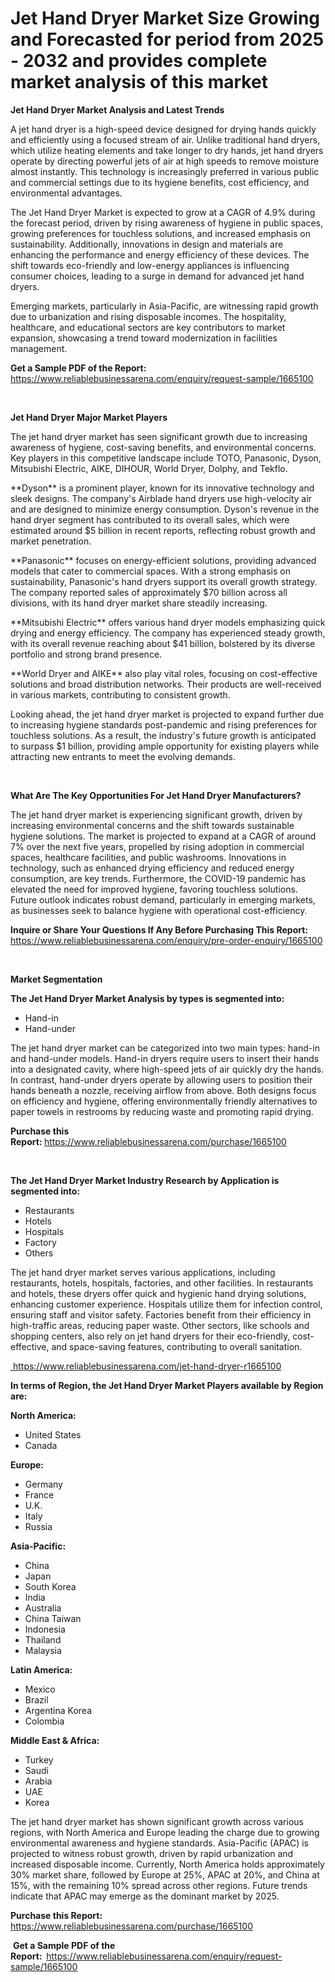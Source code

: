 <p><h1>Jet Hand Dryer Market Size Growing and Forecasted for period from 2025 - 2032 and provides complete market analysis of this market</h1></p><p><strong>Jet Hand Dryer Market Analysis and Latest Trends</strong></p>
<p><p>A jet hand dryer is a high-speed device designed for drying hands quickly and efficiently using a focused stream of air. Unlike traditional hand dryers, which utilize heating elements and take longer to dry hands, jet hand dryers operate by directing powerful jets of air at high speeds to remove moisture almost instantly. This technology is increasingly preferred in various public and commercial settings due to its hygiene benefits, cost efficiency, and environmental advantages.</p><p>The Jet Hand Dryer Market is expected to grow at a CAGR of 4.9% during the forecast period, driven by rising awareness of hygiene in public spaces, growing preferences for touchless solutions, and increased emphasis on sustainability. Additionally, innovations in design and materials are enhancing the performance and energy efficiency of these devices. The shift towards eco-friendly and low-energy appliances is influencing consumer choices, leading to a surge in demand for advanced jet hand dryers. </p><p>Emerging markets, particularly in Asia-Pacific, are witnessing rapid growth due to urbanization and rising disposable incomes. The hospitality, healthcare, and educational sectors are key contributors to market expansion, showcasing a trend toward modernization in facilities management.</p></p>
<p><strong>Get a Sample PDF of the Report:&nbsp;</strong> <a href="https://www.reliablebusinessarena.com/enquiry/request-sample/1665100?utm_campaign=3290&utm_medium=2&utm_source=Github&utm_content=ia&utm_term=17042025&utm_id=jet-hand-dryer">https://www.reliablebusinessarena.com/enquiry/request-sample/1665100</a></p>
<p>&nbsp;</p>
<p><strong>Jet Hand Dryer Major Market Players</strong></p>
<p><p>The jet hand dryer market has seen significant growth due to increasing awareness of hygiene, cost-saving benefits, and environmental concerns. Key players in this competitive landscape include TOTO, Panasonic, Dyson, Mitsubishi Electric, AIKE, DIHOUR, World Dryer, Dolphy, and Tekflo.</p><p>**Dyson** is a prominent player, known for its innovative technology and sleek designs. The company's Airblade hand dryers use high-velocity air and are designed to minimize energy consumption. Dyson's revenue in the hand dryer segment has contributed to its overall sales, which were estimated around $5 billion in recent reports, reflecting robust growth and market penetration.</p><p>**Panasonic** focuses on energy-efficient solutions, providing advanced models that cater to commercial spaces. With a strong emphasis on sustainability, Panasonic's hand dryers support its overall growth strategy. The company reported sales of approximately $70 billion across all divisions, with its hand dryer market share steadily increasing.</p><p>**Mitsubishi Electric** offers various hand dryer models emphasizing quick drying and energy efficiency. The company has experienced steady growth, with its overall revenue reaching about $41 billion, bolstered by its diverse portfolio and strong brand presence.</p><p>**World Dryer and AIKE** also play vital roles, focusing on cost-effective solutions and broad distribution networks. Their products are well-received in various markets, contributing to consistent growth.</p><p>Looking ahead, the jet hand dryer market is projected to expand further due to increasing hygiene standards post-pandemic and rising preferences for touchless solutions. As a result, the industry's future growth is anticipated to surpass $1 billion, providing ample opportunity for existing players while attracting new entrants to meet the evolving demands.</p></p>
<p>&nbsp;</p>
<p><strong>What Are The Key Opportunities For Jet Hand Dryer Manufacturers?</strong></p>
<p><p>The jet hand dryer market is experiencing significant growth, driven by increasing environmental concerns and the shift towards sustainable hygiene solutions. The market is projected to expand at a CAGR of around 7% over the next five years, propelled by rising adoption in commercial spaces, healthcare facilities, and public washrooms. Innovations in technology, such as enhanced drying efficiency and reduced energy consumption, are key trends. Furthermore, the COVID-19 pandemic has elevated the need for improved hygiene, favoring touchless solutions. Future outlook indicates robust demand, particularly in emerging markets, as businesses seek to balance hygiene with operational cost-efficiency.</p></p>
<p><strong>Inquire or Share Your Questions If Any Before Purchasing This Report:</strong> <a href="https://www.reliablebusinessarena.com/enquiry/pre-order-enquiry/1665100?utm_campaign=3290&utm_medium=2&utm_source=Github&utm_content=ia&utm_term=17042025&utm_id=jet-hand-dryer">https://www.reliablebusinessarena.com/enquiry/pre-order-enquiry/1665100</a></p>
<p>&nbsp;</p>
<p><strong>Market Segmentation</strong></p>
<p><strong>The Jet Hand Dryer Market Analysis by types is segmented into:</strong></p>
<p><ul><li>Hand-in</li><li>Hand-under</li></ul></p>
<p><p>The jet hand dryer market can be categorized into two main types: hand-in and hand-under models. Hand-in dryers require users to insert their hands into a designated cavity, where high-speed jets of air quickly dry the hands. In contrast, hand-under dryers operate by allowing users to position their hands beneath a nozzle, receiving airflow from above. Both designs focus on efficiency and hygiene, offering environmentally friendly alternatives to paper towels in restrooms by reducing waste and promoting rapid drying.</p></p>
<p><strong>Purchase this Report:&nbsp;</strong><a href="https://www.reliablebusinessarena.com/purchase/1665100?utm_campaign=3290&utm_medium=2&utm_source=Github&utm_content=ia&utm_term=17042025&utm_id=jet-hand-dryer">https://www.reliablebusinessarena.com/purchase/1665100</a></p>
<p>&nbsp;</p>
<p><strong>The Jet Hand Dryer Market Industry Research by Application is segmented into:</strong></p>
<p><ul><li>Restaurants</li><li>Hotels</li><li>Hospitals</li><li>Factory</li><li>Others</li></ul></p>
<p><p>The jet hand dryer market serves various applications, including restaurants, hotels, hospitals, factories, and other facilities. In restaurants and hotels, these dryers offer quick and hygienic hand drying solutions, enhancing customer experience. Hospitals utilize them for infection control, ensuring staff and visitor safety. Factories benefit from their efficiency in high-traffic areas, reducing paper waste. Other sectors, like schools and shopping centers, also rely on jet hand dryers for their eco-friendly, cost-effective, and space-saving features, contributing to overall sanitation.</p></p>
<p><a href="https://www.reliablebusinessarena.com/jet-hand-dryer-r1665100?utm_campaign=3290&utm_medium=2&utm_source=Github&utm_content=ia&utm_term=17042025&utm_id=jet-hand-dryer">&nbsp;https://www.reliablebusinessarena.com/jet-hand-dryer-r1665100</a></p>
<p><strong>In terms of Region, the Jet Hand Dryer Market Players available by Region are:</strong></p>
<p>
    <p> <strong> North America: </strong>
        <ul>
            <li>United States</li>
            <li>Canada</li>
        </ul>
        </p> 
    <p> <strong> Europe: </strong>
        <ul>
            <li>Germany</li>
            <li>France</li>
            <li>U.K.</li>
            <li>Italy</li>
            <li>Russia</li>
        </ul>
        </p> 
    <p> <strong> Asia-Pacific: </strong>
        <ul>
            <li>China</li>
            <li>Japan</li>
            <li>South Korea</li>
            <li>India</li>
            <li>Australia</li>
            <li>China Taiwan</li>
            <li>Indonesia</li>
            <li>Thailand</li>
            <li>Malaysia</li>
        </ul>
        </p> 
    <p> <strong> Latin America: </strong>
        <ul>
            <li>Mexico</li>
            <li>Brazil</li>
            <li>Argentina Korea</li>
            <li>Colombia</li>
        </ul>
        </p> 
    <p> <strong> Middle East & Africa: </strong>
        <ul>
            <li>Turkey</li>
            <li>Saudi</li>
            <li>Arabia</li>
            <li>UAE</li>
            <li>Korea</li>
        </ul>
    </p>
    </p>
<p><p>The jet hand dryer market has shown significant growth across various regions, with North America and Europe leading the charge due to growing environmental awareness and hygiene standards. Asia-Pacific (APAC) is projected to witness robust growth, driven by rapid urbanization and increased disposable income. Currently, North America holds approximately 30% market share, followed by Europe at 25%, APAC at 20%, and China at 15%, with the remaining 10% spread across other regions. Future trends indicate that APAC may emerge as the dominant market by 2025.</p></p>
<p><strong>Purchase this Report: </strong><a href="https://www.reliablebusinessarena.com/purchase/1665100?utm_campaign=3290&utm_medium=2&utm_source=Github&utm_content=ia&utm_term=17042025&utm_id=jet-hand-dryer">https://www.reliablebusinessarena.com/purchase/1665100</a></p>
<p>&nbsp;<strong>Get a Sample PDF of the Report:&nbsp;&nbsp;</strong><a href="https://www.reliablebusinessarena.com/enquiry/request-sample/1665100?utm_campaign=3290&utm_medium=2&utm_source=Github&utm_content=ia&utm_term=17042025&utm_id=jet-hand-dryer">https://www.reliablebusinessarena.com/enquiry/request-sample/1665100</a></p>
<p><strong></strong></p>
<p><p></p><p></p><p></p></p>